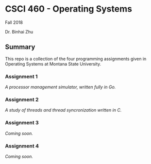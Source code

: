 # CSCI 460 - Operating Systems

Fall 2018

Dr. Binhai Zhu


## Summary

This repo is a collection of the four programming assignments given in Operating Systems at Montana State University.

### Assignment 1

*A processor management simulator, written fully in Go.*

### Assignment 2

*A study of threads and thread syncronization written in C.*

### Assignment 3

*Coming soon.*

### Assignment 4

*Coming soon.*